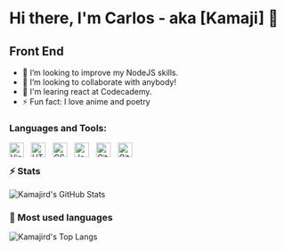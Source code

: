 # Hi there, I'm Carlos - aka [Kamaji] 👋 




## Front End

- 🌱 I’m looking to improve my NodeJS skills.
- 📕 I’m looking to collaborate with anybody!
- 🥅 I'm learing react at Codecademy.
- ⚡ Fun fact: I love anime and poetry




### Languages and Tools:

<img align="left" alt="Visual Studio Code" width="26px" src="https://cdn.jsdelivr.net/gh/devicons/devicon/icons/vscode/vscode-original.svg" style="padding-right:10px;" />

<img align="left" alt="HTML5" width="26px" src="https://cdn.jsdelivr.net/gh/devicons/devicon/icons/html5/html5-original.svg" style="padding-right:10px;" />

<img align="left" alt="CSS3" width="26px" src="https://cdn.jsdelivr.net/gh/devicons/devicon/icons/css3/css3-original.svg" style="padding-right:10px;" />

<img align="left" alt="JavaScript" width="26px" src="https://cdn.jsdelivr.net/gh/devicons/devicon/icons/javascript/javascript-original.svg" style="padding-right:10px;" />

<img align="left" alt="Git" width="26px" src="https://cdn.jsdelivr.net/gh/devicons/devicon/icons/git/git-original.svg" style="padding-right:10px;" />

<img align="left" alt="GitHub" width="26px" src="https://user-images.githubusercontent.com/3369400/139447912-e0f43f33-6d9f-45f8-be46-2df5bbc91289.png" style="padding-right:10px;" />


<br>

### :zap:  Stats

  <img align="" alt="Kamajird's GitHub Stats" src="https://github-readme-stats.vercel.app/api?username=KamajiRd&show_icons=true&hide_border=false&title_color=5582f6&icon_color=5582f6&bg_color=21325E&text_color=5582f6&border_color=3E497A" />


### :notebook_with_decorative_cover: Most used languages

  <img align="" alt="Kamajird's Top Langs" src="https://github-readme-stats.vercel.app/api/top-langs/?username=KamajiRd&show_icons=true&hide_border=false&title_color=5582f6&icon_color=5582f6&bg_color=21325E&text_color=5582f6&border_color=3E497A" />


  

